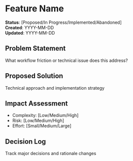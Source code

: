 # Feature Name
**Status**: [Proposed/In Progress/Implemented/Abandoned]  
**Created**: YYYY-MM-DD  
**Updated**: YYYY-MM-DD

## Problem Statement
What workflow friction or technical issue does this address?

## Proposed Solution
Technical approach and implementation strategy

## Impact Assessment
- Complexity: [Low/Medium/High]
- Risk: [Low/Medium/High]  
- Effort: [Small/Medium/Large]

## Decision Log
Track major decisions and rationale changes
